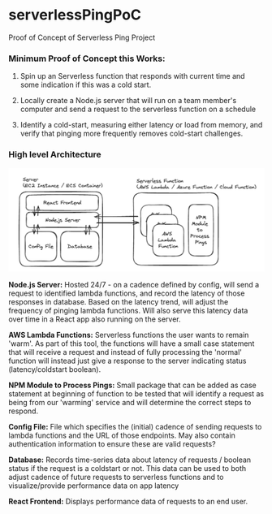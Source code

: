 # serverlessPingPoC
Proof of Concept of Serverless Ping Project

### Minimum Proof of Concept this Works:

1. Spin up an Serverless function that responds
with current time and some indication if this was
a cold start.

2. Locally create a Node.js server that will run on
a team member's computer and send a request to
the serverless function on a schedule

3. Identify a cold-start, measuring either latency 
or load from memory, and verify that pinging more 
frequently removes cold-start challenges.

### High level Architecture


![Architecture Diagram](architecture.png)

**Node.js Server:**
Hosted 24/7 - on a cadence defined by config, will send a request  to identified lambda functions, and record the latency of those responses in database. Based on the latency trend, will adjust the  frequency of pinging lambda functions. Will also serve this latency  data over time in a React app also running on the server.


**AWS Lambda Functions:**
Serverless functions the user wants to remain 'warm'. As part of this tool, the functions will have a small case statement that will receive a request and instead of fully processing the 'normal' function will instead just give  a response to the server indicating status (latency/coldstart boolean).


**NPM Module to Process Pings:**
Small package that can be added as case statement at beginning of function to be tested that will identify a request as being from our 'warming' service and will determine the correct steps to respond.


**Config File:**
File which specifies the (initial) cadence of sending requests to lambda  functions and the URL of those endpoints. May also contain authentication  information to ensure these are valid requests?


**Database:**
Records time-series data about latency of requests / boolean status  if the request is a coldstart or not. This data can be used to both adjust cadence of future requests to serverless functions and to visualize/provide performance data on app latency


**React Frontend:**
Displays performance data of requests to an end user. 